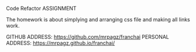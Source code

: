 Code Refactor ASSIGNMENT

The homework is about simplying and arranging css file and making all links work.

GITHUB ADDRESS: https://github.com/mrpagz/franchai
PERSONAL ADDRESS: https://mrpagz.github.io/franchai/